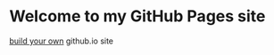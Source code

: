 # Welcome to my GitHub Pages site

[build your own](https://docs.github.com/en/pages/quickstart#creating-your-website) github.io site 

<!-- ## [contact me](https://jcksnvllxr80.github.io/about/contact). -->